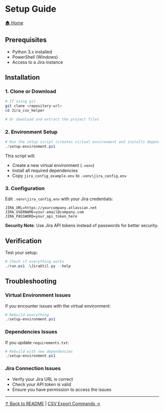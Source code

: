 # Setup Guide

[🏠 Home](../README.md)

## Prerequisites

- Python 3.x installed
- PowerShell (Windows)
- Access to a Jira instance

## Installation

### 1. Clone or Download

```powershell
# If using git
git clone <repository-url>
cd Jira_csv_helper

# Or download and extract the project files
```

### 2. Environment Setup

```powershell
# Run the setup script (creates virtual environment and installs dependencies)
./setup-environment.ps1
```

This script will:

- Create a new virtual environment (`.venv`)
- Install all required dependencies
- Copy `jira_config_example.env` to `.venv\jira_config.env`

### 3. Configuration

Edit `.venv\jira_config.env` with your Jira credentials:

```env
JIRA_URL=https://yourcompany.atlassian.net
JIRA_USERNAME=your.email@company.com
JIRA_PASSWORD=your_api_token_here
```

**Security Note**: Use Jira API tokens instead of passwords for better security.

## Verification

Test your setup:

```powershell
# Check if everything works
./run.ps1 .\JiraUtil.py --help
```

## Troubleshooting

### Virtual Environment Issues

If you encounter issues with the virtual environment:

```powershell
# Rebuild everything
./setup-environment.ps1
```

### Dependencies Issues

If you update `requirements.txt`:

```powershell
# Rebuild with new dependencies
./setup-environment.ps1
```

### Jira Connection Issues

- Verify your Jira URL is correct
- Check your API token is valid
- Ensure you have permission to access the issues

---

[↑ Back to README](../README.md) | [CSV Export Commands →](csv_export-commands.md)
